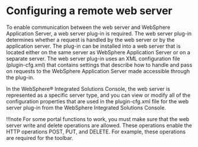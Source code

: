 # Configuring a remote web server

To enable communication between the web server and WebSphere Application Server, a web server plug-in is required. The web server plug-in determines whether a request is handled by the web server or by the application server. The plug-in can be installed into a web server that is located either on the same server as WebSphere Application Server or on a separate server. The web server plug-in uses an XML configuration file \(plugin-cfg.xml\) that contains settings that describe how to handle and pass on requests to the WebSphere Application Server made accessible through the plug-in.

In the WebSphere® Integrated Solutions Console, the web server is represented as a specific server type, and you can view or modify all of the configuration properties that are used in the plugin-cfg.xml file for the web server plug-in from the WebSphere Integrated Solutions Console.

!!!note
    For some portal functions to work, you must make sure that the web server write and delete operations are allowed. These operations enable the HTTP operations POST, PUT, and DELETE. For example, these operations are required for the toolbar.


